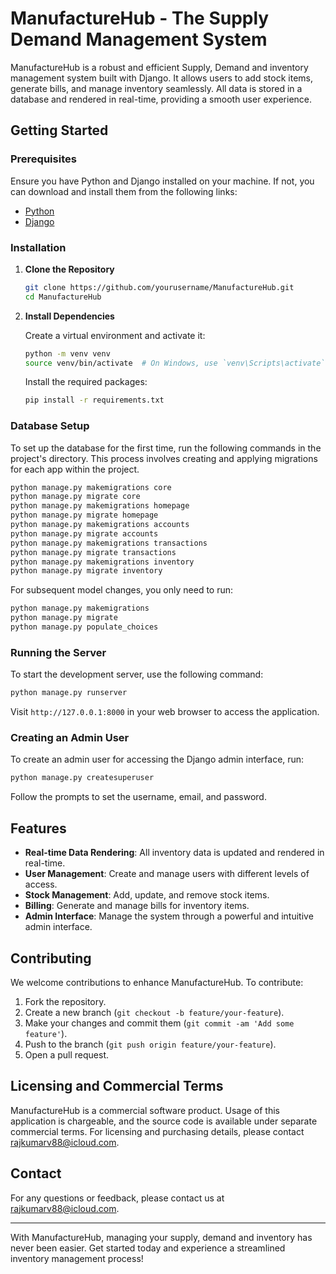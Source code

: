 # ManufactureHub - The Supply Demand Management System

ManufactureHub is a robust and efficient Supply, Demand and inventory management system built with Django. It allows users to add stock items, generate bills, and manage inventory seamlessly. All data is stored in a database and rendered in real-time, providing a smooth user experience.

## Getting Started

### Prerequisites

Ensure you have Python and Django installed on your machine. If not, you can download and install them from the following links:
- [Python](https://www.python.org/downloads/)
- [Django](https://www.djangoproject.com/download/)

### Installation

1. **Clone the Repository**

   ```bash
   git clone https://github.com/yourusername/ManufactureHub.git
   cd ManufactureHub
   ```

2. **Install Dependencies**

   Create a virtual environment and activate it:

   ```bash
   python -m venv venv
   source venv/bin/activate  # On Windows, use `venv\Scripts\activate`
   ```

   Install the required packages:

   ```bash
   pip install -r requirements.txt
   ```

### Database Setup

To set up the database for the first time, run the following commands in the project's directory. This process involves creating and applying migrations for each app within the project.

```bash
python manage.py makemigrations core
python manage.py migrate core
python manage.py makemigrations homepage
python manage.py migrate homepage
python manage.py makemigrations accounts
python manage.py migrate accounts
python manage.py makemigrations transactions
python manage.py migrate transactions
python manage.py makemigrations inventory
python manage.py migrate inventory
```

For subsequent model changes, you only need to run:

```bash
python manage.py makemigrations
python manage.py migrate
python manage.py populate_choices
```

### Running the Server

To start the development server, use the following command:

```bash
python manage.py runserver
```

Visit `http://127.0.0.1:8000` in your web browser to access the application.

### Creating an Admin User

To create an admin user for accessing the Django admin interface, run:

```bash
python manage.py createsuperuser
```

Follow the prompts to set the username, email, and password.

## Features

- **Real-time Data Rendering**: All inventory data is updated and rendered in real-time.
- **User Management**: Create and manage users with different levels of access.
- **Stock Management**: Add, update, and remove stock items.
- **Billing**: Generate and manage bills for inventory items.
- **Admin Interface**: Manage the system through a powerful and intuitive admin interface.

## Contributing

We welcome contributions to enhance ManufactureHub. To contribute:

1. Fork the repository.
2. Create a new branch (`git checkout -b feature/your-feature`).
3. Make your changes and commit them (`git commit -am 'Add some feature'`).
4. Push to the branch (`git push origin feature/your-feature`).
5. Open a pull request.

## Licensing and Commercial Terms

ManufactureHub is a commercial software product. Usage of this application is chargeable, and the source code is available under separate commercial terms. For licensing and purchasing details, please contact rajkumarv88@icloud.com.

## Contact

For any questions or feedback, please contact us at [rajkumarv88@icloud.com](mailto:rajkumarv88@icloud.com).

---

With ManufactureHub, managing your supply, demand and inventory has never been easier. Get started today and experience a streamlined inventory management process!